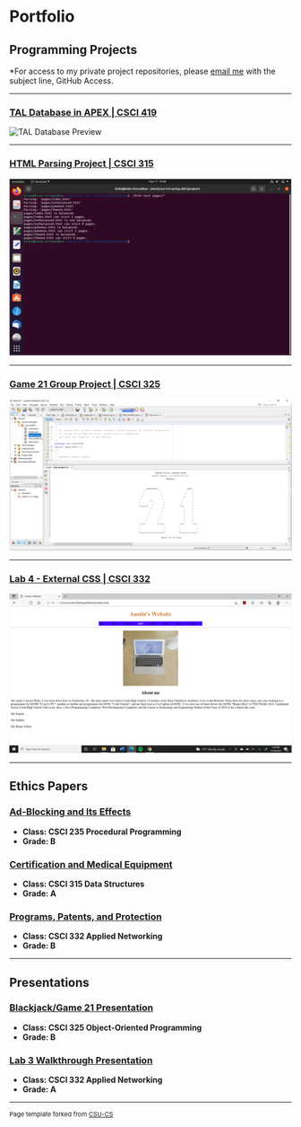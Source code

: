 Portfolio
=========

Programming Projects
--------------------

*For access to my private project repositories, please [email me](mailto:example@csustudent.net?subject=GitHub%20Access) with the subject line, GitHub Access.

---
### [TAL Database in APEX | CSCI 419](project1)

![TAL Database Preview](images/dummy_thumbnail.jpg)

---
### [HTML Parsing Project | CSCI 315](project2)

![HTML Parsing Preview](images/parser4.PNG)

---
### [Game 21 Group Project | CSCI 325](project3)

![Game 21 Preview](images/game21_1.png)

---
### [Lab 4 - External CSS | CSCI 332](project4)

![External CSS Preview](images/lab4_1.png)

---

Ethics Papers
-------------

### [Ad-Blocking and Its Effects](/pdf/Ad-Blocking.pdf)

-   **Class: CSCI 235 Procedural Programming**  
-   **Grade: B**

### [Certification and Medical Equipment](/pdf/Certification.pdf)

-   **Class: CSCI 315 Data Structures** 
-   **Grade: A**

### [Programs, Patents, and Protection](/pdf/Protection.pdf)

-   **Class: CSCI 332 Applied Networking** 
-   **Grade: B**

---

Presentations
-------------

### [Blackjack/Game 21 Presentation](/video/Game21_Presentation.mp4)

- **Class: CSCI 325 Object-Oriented Programming** 
- **Grade: B**


### [Lab 3 Walkthrough Presentation](/video/Lab3_Presentation.mp4)

- **Class: CSCI 332 Applied Networking** 
- **Grade: A**

---

<p style="font-size:11px">Page template forked from <a href="https://github.com/csu-cs/csci-portfolio">CSU-CS</a></p>
<!-- Remove above link if you don't want to attributive -->
